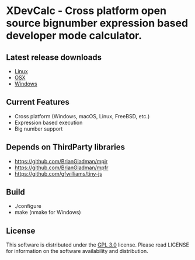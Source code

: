 
# XDevCalc - Cross platform open source bignumber expression based developer mode calculator.

## Latest release downloads
<ul>
	<li><a href="https://github.com/os-v/XDevCalc/files/8820669/xdc-1.2.0-Linux.zip">Linux</a></li>
	<li><a href="https://github.com/os-v/XDevCalc/files/8820695/xdc-1.2.0-MacOS.zip">OSX</a></li>
	<li><a href="https://github.com/os-v/XDevCalc/files/8820672/xdc-1.2.0-Win32.zip">Windows</a></li>
</ul>

## Current Features
- Cross platform (Windows, macOS, Linux, FreeBSD, etc.)
- Expression based execution
- Big number support

## Depends on ThirdParty libraries
- https://github.com/BrianGladman/mpir
- https://github.com/BrianGladman/mpfr
- https://github.com/gfwilliams/tiny-js

## Build
- ./configure
- make (nmake for Windows)

## License
This software is distributed under the [GPL 3.0](https://github.com/os-v/XDevCalc/blob/master/LICENSE) license. 
Please read LICENSE for information on the software availability and distribution.

